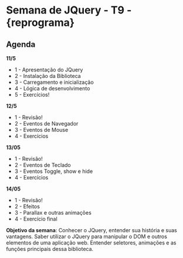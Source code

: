 # Semana de JQuery - T9 - {reprograma}

## Agenda

  **11/5**

  * 1 - Apresentação do JQuery
  * 2 - Instalação da Biblioteca
  * 3 - Carregamento e inicialização
  * 4 - Lógica de desenvolvimento 
  * 5 - Exercícios!


  **12/5**

  * 1 - Revisão!
  * 2 - Eventos de Navegador
  * 3 - Eventos de Mouse
  * 4 - Exercícios 

  **13/05**

  * 1 - Revisão!
  * 2 - Eventos de Teclado
  * 3 - Eventos Toggle, show e hide
  * 4 - Exercícios 

  **14/05**

  * 1 - Revisão!
  * 2 - Efeitos
  * 3 - Parallax e outras animações
  * 4 - Exercício final


__Objetivo da semana__: Conhecer o JQuery, entender sua história e suas vantagens. Saber utilizar o JQuery para manipular o DOM e outros elementos de uma aplicação web. Entender seletores, animações e as funções principais dessa biblioteca. 

